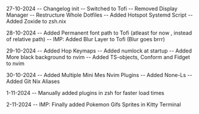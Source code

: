 27-10-2024
-- Changelog init
-- Switched to Tofi
-- Removed Display Manager
-- Restructure Whole Dotfiles
-- Added Hotspot Systemd Script
-- Added Zoxide to zsh.nix

28-10-2024
-- Added Permanent font path to Tofi (atleast for now , instead of relative path)
-- IMP: Added Blur Layer to Tofi (Blur goes brrr)

29-10-2024
-- Added Hop Keymaps
-- Added numlock at startup
-- Added More black background to nvim
-- Added TS-objects, Conform and Fidget to nvim

30-10-2024
-- Added Multiple Mini Mes Nvim Plugins
-- Added None-Ls
-- Added Git Nix Aliases

1-11-2024
-- Manually added plugins in zsh for faster load times

2-11-2024
-- IMP: Finally added Pokemon Gifs Sprites in Kitty Terminal

